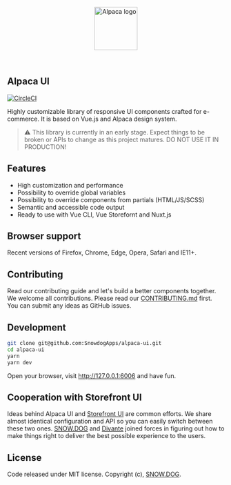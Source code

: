 <p align="center">
  <img src="https://alpaca-ui.now.sh/assets/icons/alpaca.svg" alt="Alpaca logo" height="100" />
</p>
<br/>

## Alpaca UI

[![CircleCI](https://circleci.com/gh/SnowdogApps/alpaca-ui/tree/develop.svg?style=svg)](https://circleci.com/gh/SnowdogApps/alpaca-ui/tree/develop)

Highly customizable library of responsive UI components crafted for e-commerce. It is based on Vue.js and Alpaca design system.

> ⚠️ This library is currently in an early stage. Expect things to be broken or APIs to change as this project matures. DO NOT USE IT IN PRODUCTION!

## Features

- High customization and performance
- Possibility to override global variables
- Possibility to override components from partials (HTML/JS/SCSS)
- Semantic and accessible code output
- Ready to use with Vue CLI, Vue Storefornt and Nuxt.js

## Browser support

Recent versions of Firefox, Chrome, Edge, Opera, Safari and IE11+.

## Contributing

Read our contributing guide and let's build a better components together.
We welcome all contributions. Please read our [CONTRIBUTING.md](https://github.com/SnowdogApps/alpaca-ui/blob/develop/CONTRIBUTING.md) first. You can submit any ideas as GitHub issues.

## Development

```bash
git clone git@github.com:SnowdogApps/alpaca-ui.git
cd alpaca-ui
yarn
yarn dev
```

Open your browser, visit http://127.0.0.1:6006 and have fun.

## Cooperation with Storefront UI

Ideas behind Alpaca UI and [Storefront UI](https://github.com/DivanteLtd/storefront-ui/) are common efforts. We share almost identical configuration and API so you can easily switch between these two ones. [SNOW.DOG](https://snow.dog) and [Divante](https://divante.co) joined forces in figuring out how to make things right to deliver the best possible experience to the users.

## License

Code released under MIT license.
Copyright (c), [SNOW.DOG](https://snow.dog).
